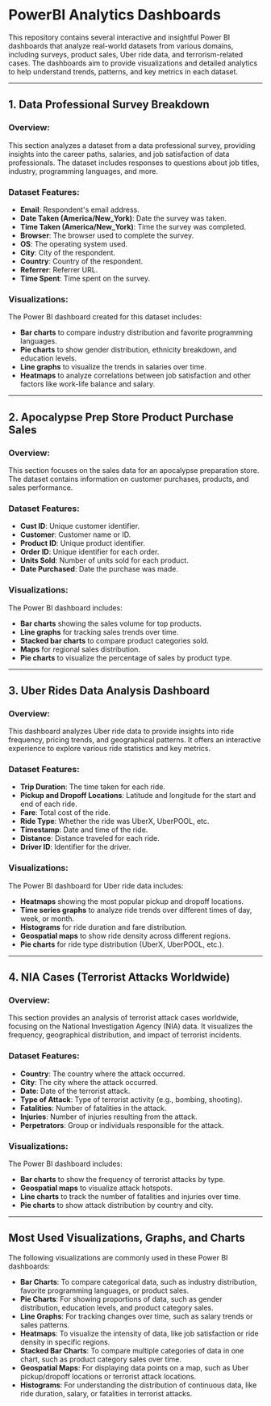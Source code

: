 # PowerBI Analytics Dashboards

This repository contains several interactive and insightful Power BI dashboards that analyze real-world datasets from various domains, including surveys, product sales, Uber ride data, and terrorism-related cases. The dashboards aim to provide visualizations and detailed analytics to help understand trends, patterns, and key metrics in each dataset.

---

## 1. Data Professional Survey Breakdown

### Overview:
This section analyzes a dataset from a data professional survey, providing insights into the career paths, salaries, and job satisfaction of data professionals. The dataset includes responses to questions about job titles, industry, programming languages, and more.

### Dataset Features:
- **Email**: Respondent's email address.
- **Date Taken (America/New_York)**: Date the survey was taken.
- **Time Taken (America/New_York)**: Time the survey was completed.
- **Browser**: The browser used to complete the survey.
- **OS**: The operating system used.
- **City**: City of the respondent.
- **Country**: Country of the respondent.
- **Referrer**: Referrer URL.
- **Time Spent**: Time spent on the survey.

### Visualizations:
The Power BI dashboard created for this dataset includes:
- **Bar charts** to compare industry distribution and favorite programming languages.
- **Pie charts** to show gender distribution, ethnicity breakdown, and education levels.
- **Line graphs** to visualize the trends in salaries over time.
- **Heatmaps** to analyze correlations between job satisfaction and other factors like work-life balance and salary.

---

## 2. Apocalypse Prep Store Product Purchase Sales

### Overview:
This section focuses on the sales data for an apocalypse preparation store. The dataset contains information on customer purchases, products, and sales performance.

### Dataset Features:
- **Cust ID**: Unique customer identifier.
- **Customer**: Customer name or ID.
- **Product ID**: Unique product identifier.
- **Order ID**: Unique identifier for each order.
- **Units Sold**: Number of units sold for each product.
- **Date Purchased**: Date the purchase was made.

### Visualizations:
The Power BI dashboard includes:
- **Bar charts** showing the sales volume for top products.
- **Line graphs** for tracking sales trends over time.
- **Stacked bar charts** to compare product categories sold.
- **Maps** for regional sales distribution.
- **Pie charts** to visualize the percentage of sales by product type.

---

## 3. Uber Rides Data Analysis Dashboard

### Overview:
This dashboard analyzes Uber ride data to provide insights into ride frequency, pricing trends, and geographical patterns. It offers an interactive experience to explore various ride statistics and key metrics.

### Dataset Features:
- **Trip Duration**: The time taken for each ride.
- **Pickup and Dropoff Locations**: Latitude and longitude for the start and end of each ride.
- **Fare**: Total cost of the ride.
- **Ride Type**: Whether the ride was UberX, UberPOOL, etc.
- **Timestamp**: Date and time of the ride.
- **Distance**: Distance traveled for each ride.
- **Driver ID**: Identifier for the driver.

### Visualizations:
The Power BI dashboard for Uber ride data includes:
- **Heatmaps** showing the most popular pickup and dropoff locations.
- **Time series graphs** to analyze ride trends over different times of day, week, or month.
- **Histograms** for ride duration and fare distribution.
- **Geospatial maps** to show ride density across different regions.
- **Pie charts** for ride type distribution (UberX, UberPOOL, etc.).

---

## 4. NIA Cases (Terrorist Attacks Worldwide)

### Overview:
This section provides an analysis of terrorist attack cases worldwide, focusing on the National Investigation Agency (NIA) data. It visualizes the frequency, geographical distribution, and impact of terrorist incidents.

### Dataset Features:
- **Country**: The country where the attack occurred.
- **City**: The city where the attack occurred.
- **Date**: Date of the terrorist attack.
- **Type of Attack**: Type of terrorist activity (e.g., bombing, shooting).
- **Fatalities**: Number of fatalities in the attack.
- **Injuries**: Number of injuries resulting from the attack.
- **Perpetrators**: Group or individuals responsible for the attack.

### Visualizations:
The Power BI dashboard includes:
- **Bar charts** to show the frequency of terrorist attacks by type.
- **Geospatial maps** to visualize attack hotspots.
- **Line charts** to track the number of fatalities and injuries over time.
- **Pie charts** to show attack distribution by country and city.

---

## Most Used Visualizations, Graphs, and Charts

The following visualizations are commonly used in these Power BI dashboards:

- **Bar Charts**: To compare categorical data, such as industry distribution, favorite programming languages, or product sales.
- **Pie Charts**: For showing proportions of data, such as gender distribution, education levels, and product category sales.
- **Line Graphs**: For tracking changes over time, such as salary trends or sales patterns.
- **Heatmaps**: To visualize the intensity of data, like job satisfaction or ride density in specific regions.
- **Stacked Bar Charts**: To compare multiple categories of data in one chart, such as product category sales over time.
- **Geospatial Maps**: For displaying data points on a map, such as Uber pickup/dropoff locations or terrorist attack locations.
- **Histograms**: For understanding the distribution of continuous data, like ride duration, salary, or fatalities in terrorist attacks.
